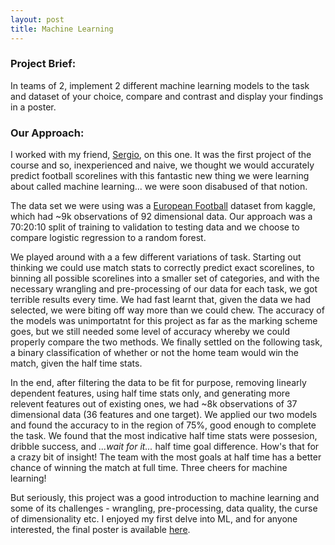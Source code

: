 ```yaml
---
layout: post
title: Machine Learning
---
```


### Project Brief:
In teams of 2, implement 2 different machine learning models to the task and dataset of your choice, compare and contrast and display your findings in a poster. 

### Our Approach:
I worked with my friend, [Sergio](https://github.com/sergiorozada12), on this one. It was the first project of the course and so, inexperienced and naive, we thought we would accurately predict football scorelines with this fantastic new thing we were learning about called machine learning... we were soon disabused of that notion. 

The data set we were using was a [European Football](https://www.kaggle.com/jangot/ligue1-match-statistics/version/2) dataset from kaggle, which had ~9k observations of 92 dimensional data. Our approach was a 70:20:10 split of training to validation to testing data and we choose to compare logistic regression to a random forest. 

We played around with a a few different variations of task. Starting out thinking we could use match stats to correctly predict exact scorelines, to binning all possible scorelines into a smaller set of categories, and with the necessary wrangling and pre-processing of our data for each task, we got terrible results every time. We had fast learnt that, given the data we had selected, we were biting off way more than we could chew. The accuracy of the models was unimportatnt for this project as far as the marking scheme goes, but we still needed some level of accuracy whereby we could properly compare the two methods. We finally settled on the following task, a binary classification of whether or not the home team would win the match, given the half time stats. 

In the end, after filtering the data to be fit for purpose, removing linearly dependent features, using half time stats only, and generating more relevent features out of existing ones, we had ~8k observations of 37 dimensional data (36 features and one target). We applied our two models and found the accuracy to in the region of 75%, good enough to complete the task. 
We found that the most indicative half time stats were possesion, dribble success, and _...wait for it..._ half time goal difference. How's that for a crazy bit of insight! The team with the most goals at half time has a better chance of winning the match at full time. Three cheers for machine learning!

But seriously, this project was a good introduction to machine learning and some of its challenges - wrangling, pre-processing, data quality, the curse of dimensionality etc. I enjoyed my first delve into ML, and for anyone interested, the final poster is available [here](https://artificiallyintelligent.ml/pdfs/machinelearningposter.pdf).
